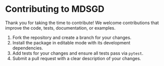# Contributing to MDSGD

Thank you for taking the time to contribute! We welcome contributions that improve the code, tests, documentation, or examples.

1. Fork the repository and create a branch for your changes.
2. Install the package in editable mode with its development dependencies.
3. Add tests for your changes and ensure all tests pass via `pytest`.
4. Submit a pull request with a clear description of your changes.
